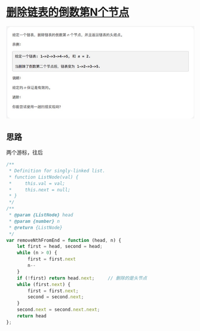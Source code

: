 # [删除链表的倒数第N个节点](https://leetcode-cn.com/explore/interview/card/top-interview-questions-easy/6/linked-list/42/)

![removeNthFromEnd](./imgs/removeNthFromEnd.png)

## 思路

两个游标，往后

```js
/**
 * Definition for singly-linked list.
 * function ListNode(val) {
 *     this.val = val;
 *     this.next = null;
 * }
 */
/**
 * @param {ListNode} head
 * @param {number} n
 * @return {ListNode}
 */
var removeNthFromEnd = function (head, n) {
    let first = head, second = head;
    while (n > 0) {
        first = first.next
        n--
    }
    if (!first) return head.next;     // 删除的是头节点
    while (first.next) {
        first = first.next;
        second = second.next;
    }
    second.next = second.next.next;
    return head
};

```